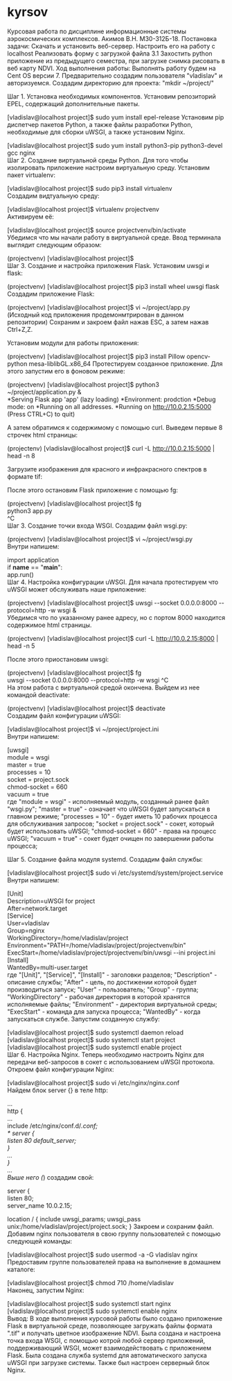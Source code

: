 # kyrsov
Курсовая работа по дисциплине информационные системы аэрокосмических комплексов.
Акимов В.Н. M30-312Б-18.
Постановка задачи:
Скачать и установить веб-сервер.
Настроить его на работу с localhost
Реализовать форму с загрузкой файла
3.1 Захостить python приложение из предыдущего семестра, при загрузке снимка рисовать в веб карту NDVI.
Ход выполнения работы:
Выполнять работу будем на Cent OS версии 7.
Предварительно создадим пользователя "vladislav" и авторизуемся.
Создадим директорию для проекта: "mkdir ~/project/"

Шаг 1. Установка необходимых компонентов.
Установим репозиторий EPEL, содержащий дополнительные пакеты.

[vladislav@localhost project]$ sudo yum install epel-release
Установим pip диспетчер пакетов Python, а также файлы разработки Python, необходимые для сборки uWSGI, а также установим Nginx.

[vladislav@localhost project]$ sudo yum install python3-pip python3-devel gcc nginx  
Шаг 2. Создание виртуальной среды Python.
Для того чтобы изолировать приложение настроим виртуальную среду.
Установим пакет virtualenv:

[vladislav@localhost project]$ sudo pip3 install virtualenv  
Создадим видтуальную среду:

[vladislav@localhost project]$ virtualenv projectvenv  
Активируем её:

[vladislav@localhost project]$ source projectvenv/bin/activate  
Убедимся что мы начали работу в виртуальной среде. Ввод терминала выглядит следующим образом:

(projectvenv) [vladislav@localhost project]$  
Шаг 3. Создание и настройка приложения Flask.
Установим uwsgi и flask:

(projectvenv) [vladislav@localhost project]$ pip3 install wheel uwsgi flask  
Создадим приложение Flask:

(projectvenv) [vladislav@localhost project]$ vi ~/project/app.py  
(Исходный код приложения продемонмтрирован в данном репозитории)
Сохраним и закроем файл нажав ESC, а затем нажав Ctrl+Z,Z.

Установим модули для работы приложения:

(projectvenv) [vladislav@localhost project]$ pip3 install Pillow opencv-python mesa-liblibGL.x86_64
Протестируем созданное приложение. Для этого запустим его в фоновом режиме:

(projectvenv) [vladislav@localhost project]$ python3 ~/project/application.py &  
*Serving Flask app 'app' (lazy loading)
*Environment: prodction
*Debug mode: on
*Running on all addresses.
*Running on http://10.0.2.15:5000 (Press CTRL+C) to quit)

А затем обратимся к содержимому с помощью curl. Выведем первые 8 строчек html страницы:

(projectenv) [vladislav@localhost project]$ curl -L http://10.0.2.15:5000 | head -n 8  
<!DOCTYPE html>
<html lang="ru">
<head>
<meta charset="UTF-8">
<title>Image processing</title>
</head>
<body>
<p class="fadein1">Загрузите изображения для красного и инфракрасного спектров в формате tif:

После этого остановим Flask приложение с помощью fg:

(projectvenv) [vladislav@localhost project]$ fg  
python3 app.py  
^C  
Шаг 3. Создание точки входа WSGI.
Создадим файл wsgi.py:

(projectvenv) [vladislav@localhost project]$ vi ~/project/wsgi.py  
Внутри напишем:

import application  
if __name__ == "__main__":  
  app.run()  
Шаг 4. Настройка конфигурации uWSGI.
Для начала протестируем что uWSGI может обслуживать наше приложение:

(projectvenv) [vladislav@localhost project]$ uwsgi --socket 0.0.0.0:8000 --protocol=http -w wsgi &  
Убедимся что по указанному ранее адресу, но с портом 8000 находится содержимое html страницы.

(projectvenv) [vladislav@localhost project]$ curl -L http://10.0.2.15:8000 | head -n 5  
<!DOCTYPE html>
<html lang="ru">
<head>
<meta charset="UTF-8">
<title>Image processing</title>

После этого приостановим uwsgi:

(projectvenv) [vladislav@localhost project]$ fg  
uwsgi --socket 0.0.0.0:8000 --protocol=http -w wsgi
^C  
На этом работа с виртуальной средой окончена. Выйдем из нее командой deactivate:

(projectvenv) [vladislav@localhost project]$ deactivate  
Создадим файл конфигурации uWSGI:

[vladislav@localhost project]$ vi ~/project/project.ini  
Внутри напишем:

[uwsgi]  
module = wsgi  
master = true  
processes = 10  
socket = project.sock  
chmod-socket = 660  
vacuum = true  
где "module = wsgi" - исполняемый модуль, созданный ранее файл "wsgi.py";
"master = true" - означает что uWSGI будет запускаться в главном режиме;
"processes = 10" - будет иметь 10 рабочих процесса для обслуживания запросов;
"socket = project.sock" - сокет, который будет использовать uWSGI;
"chmod-socket = 660" - права на процесс uWSGI;
"vacuum = true" - сокет будет очищен по завершении работы процесса;

Шаг 5. Создание файла модуля systemd.
Создадим файл службы:

[vladislav@localhost project]$ sudo vi /etc/systemd/system/project.service  
Внутри напишем:

[Unit]  
Description=uWSGI for project  
After=network.target  
[Service]  
User=vladislav  
Group=nginx  
WorkingDirectory=/home/vladislav/project  
Environment="PATH=/home/vladislav/project/projectvenv/bin"  
ExecStart=/home/vladislav/project/projectvenv/bin/uwsgi --ini project.ini  
[Install]  
WantedBy=multi-user.target  
где "[Unit]", "[Service]", "[Install]" - заголовки разделов;
"Description" - описание службы;
"After" - цель, по достижении которой будет производиться запуск;
"User" - пользователь;
"Group" - группа;
"WorkingDirectory" - рабочая директория в которой хранятся исполняемые файлы;
"Environment" - директория виртуальной среды;
"ExecStart" - команда для запуска процесса;
"WantedBy" - когда запускаться службе.
Запустим созданную службу:

[vladislav@localhost project]$ sudo systemctl daemon reload  
[vladislav@localhost project]$ sudo systemctl start project  
[vladislav@localhost project]$ sudo systemctl enable project  
Шаг 6. Настройка Nginx.
Теперь необходимо настроить Nginx для передачи веб-запросов в сокет с использованием uWSGI протокола.
Откроем файл конфигурации Nginx:

[vladislav@localhost project]$ sudo vi /etc/nginx/nginx.conf  
Найдем блок server {} в теле http:

...  
  http {  
  ...  
    include /etc/nginx/conf.d/*.conf;  
    *
    server {  
        listen 80 default_server;  
        }  
  ...  
  }  
...  
Выше него (*) создадим свой:

server {  
  listen 80;  
  server_name 10.0.2.15;  
  
  location / {
    include uwsgi_params;
    uwsgi_pass unix:/home/vladislav/project/project.sock;
}
Закроем и сохраним файл.
Добавим nginx пользователя в свою группу пользователей с помощью следующей команды:

[vladislav@localhost project]$ sudo usermod -a -G vladislav nginx  
Предоставим группе пользователей права на выполнение в домашнем каталоге:

[vladislav@localhost project]$ chmod 710 /home/vladislav  
Наконец, запустим Nginx:

[vladislav@localhost project]$ sudo systemctl start nginx  
[vladislav@localhost project]$ sudo systemctl enable nginx  
Вывод:
В ходе выполнения курсовой работы было создано приложение Flask в виртуальной средe, позволяющее загружать файлы формата ".tif" и получать цветное изображение NDVI. Была создана и настроена точка входа WSGI, с помощью котрой любой сервер приложений, поддерживающий WSGI, может взаимодействовать с приложением Flask. Была создана служба systemd для автоматического запуска uWSGI при загрузке системы. Также был настроен серверный блок Nginx.
